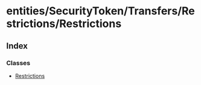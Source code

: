 # entities/SecurityToken/Transfers/Restrictions/Restrictions

## Index

### Classes

* [Restrictions](../classes/_entities_securitytoken_transfers_restrictions_restrictions_.restrictions.md)

